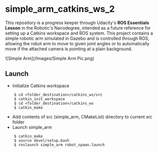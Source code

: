 # simple_arm_catkins_ws_2
This repository is a progress keeper through Udacity's **ROS Essentials Lesson** in the Robotic's Nanodegree, intended as a future reference for setting up a Catkins workspace and ROS system. This project contains a simple robotic arm simulated in Gazebo and is controlled through ROS, allowing the robot arm to move to given joint angles or to automatically move if the attached camera is pointing at a plain background. 

![Simple Arm](/Images/Simple Arm Pic.png)

## Launch
* Initialize Catkins workspace
``` $ mkdir -p <folder_destination>/catkins_ws/src 
    $ cd <folder_destination>/catkins_ws/src
    $ catkin_init_workspace
    $ cd <folder_destination>/catkins_ws
    $ catkin_make 
```

* Add contents of src (simple_arm, CMakeList) directory to current src folder 
* Launch simple_arm
``` $ cd <folder_destination>/catkins_ws
    $ catkin_make
    $ source devel/setup.bash
    $ roslaunch simple_arm robot_spawn.launch 
```

